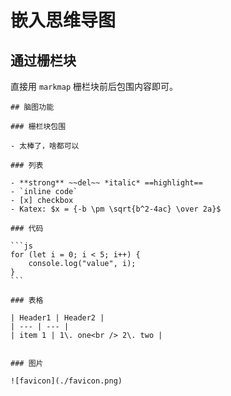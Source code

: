 # 嵌入思维导图


## 通过栅栏块

直接用 `markmap` 栅栏块前后包围内容即可。

````markmap
## 脑图功能

### 栅栏块包围

- 太棒了，啥都可以

### 列表

- **strong** ~~del~~ *italic* ==highlight==
- `inline code`
- [x] checkbox
- Katex: $x = {-b \pm \sqrt{b^2-4ac} \over 2a}$

### 代码

```js
for (let i = 0; i < 5; i++) {
    console.log("value", i);
}
```

### 表格

| Header1 | Header2 |
| --- | --- |
| item 1 | 1\. one<br /> 2\. two |


### 图片

![favicon](./favicon.png)


````

